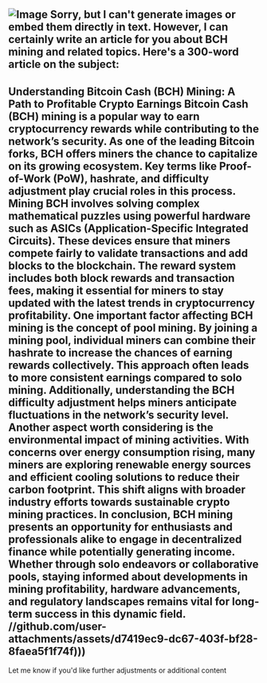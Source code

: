 
![Image](https://github.com/user-attachments/assets/d7419ec9-dc67-403f-bf28-8faea5f1f74f)
Sorry, but I can't generate images or embed them directly in text. However, I can certainly write an article for you about BCH mining and related topics. Here's a 300-word article on the subject:
---
**Understanding Bitcoin Cash (BCH) Mining: A Path to Profitable Crypto Earnings**
Bitcoin Cash (BCH) mining is a popular way to earn cryptocurrency rewards while contributing to the network’s security. As one of the leading Bitcoin forks, BCH offers miners the chance to capitalize on its growing ecosystem. Key terms like **Proof-of-Work (PoW)**, **hashrate**, and **difficulty adjustment** play crucial roles in this process.
Mining BCH involves solving complex mathematical puzzles using powerful hardware such as ASICs (Application-Specific Integrated Circuits). These devices ensure that miners compete fairly to validate transactions and add blocks to the blockchain. The reward system includes both block rewards and transaction fees, making it essential for miners to stay updated with the latest trends in **cryptocurrency profitability**.
One important factor affecting BCH mining is the concept of **pool mining**. By joining a mining pool, individual miners can combine their hashrate to increase the chances of earning rewards collectively. This approach often leads to more consistent earnings compared to solo mining. Additionally, understanding the **BCH difficulty adjustment** helps miners anticipate fluctuations in the network’s security level.
Another aspect worth considering is the environmental impact of mining activities. With concerns over energy consumption rising, many miners are exploring renewable energy sources and efficient cooling solutions to reduce their carbon footprint. This shift aligns with broader industry efforts towards sustainable crypto mining practices.
In conclusion, BCH mining presents an opportunity for enthusiasts and professionals alike to engage in decentralized finance while potentially generating income. Whether through solo endeavors or collaborative pools, staying informed about developments in **mining profitability**, hardware advancements, and regulatory landscapes remains vital for long-term success in this dynamic field.
 //github.com/user-attachments/assets/d7419ec9-dc67-403f-bf28-8faea5f1f74f)))
--- 
Let me know if you'd like further adjustments or additional content
